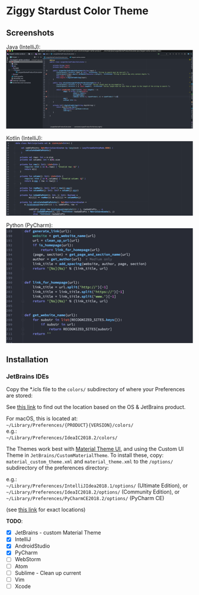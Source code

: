 Ziggy Stardust Color Theme
==========================

## Screenshots

Java (IntelliJ):
![](assets/markdown-img-paste-20180423135855643.png)

Kotlin (IntelliJ):
![](assets/markdown-img-paste-20180423140316976.png)

Python (PyCharm):
![](assets/markdown-img-paste-20181002002602966.png)

## Installation  

### JetBrains IDEs  
Copy the *.icls file to the `colors/` subdirectory of where your Preferences are stored:  

See [this link](https://intellij-support.jetbrains.com/hc/en-us/articles/206544519-Directories-used-by-the-IDE-to-store-settings-caches-plugins-and-logs) to find out the location based on the OS & JetBrains product.  

For macOS, this is located at:  
`~/Library/Preferences/{PRODUCT}{VERSION}/colors/`  
e.g.:  
`~/Library/Preferences/IdeaIC2018.2/colors/`  

The Themes work best with [Material Theme UI](http://www.material-theme.com/), and using the Custom UI Theme in `JetBrains/CustomMaterialTheme`. To install these, copy: `material_custom_theme.xml` and `material_theme.xml` to the `/options/` subdirectory of the preferences directory:

e.g.:  
`~/Library/Preferences/IntelliJIdea2018.1/options/` (Ultimate Edition), or   
`~/Library/Preferences/IdeaIC2018.2/options/` (Community Edition), or  
`~/Library/Preferences/PyCharmCE2018.2/options/` (PyCharm CE)  

(see [this link](https://intellij-support.jetbrains.com/hc/en-us/articles/206544519-Directories-used-by-the-IDE-to-store-settings-caches-plugins-and-logs) for exact locations)


**TODO**:

- [x] JetBrains - custom Material Theme
- [x] IntelliJ
- [x] AndroidStudio
- [x] PyCharm
- [ ] WebStorm
- [ ] Atom
- [ ] Sublime - Clean up current
- [ ] Vim
- [ ] Xcode
